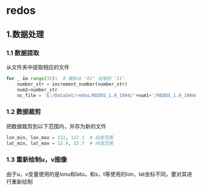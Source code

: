 # redos

## 1.数据处理

### 1.1 数据提取

从文件夹中提取相应的文件

```python
for _ in range(31):  # 模拟从 "01" 自增到 "31"
    number_str = increment_number(number_str)
    num2=number_str
    nc_file = 'E:/DataSet/redos/REDOS_1.0_1994/'+num1+'/REDOS_1.0_199401'+num2+'.nc/REDOS_1.0_199401'+num2+'.nc'
```

### 1.2 数据裁剪

把数据裁剪到以下范围内，并存为新的文件

```python
lon_min, lon_max = 112, 117.1  # 经度范围
lat_min, lat_max = 12.9, 15.7  # 纬度范围
```

### 1.3 重新绘制u，v图像

由于u，v变量使用的是lonu和latu，和s，t等使用的lon，lat坐标不同，要对其进行重新绘制